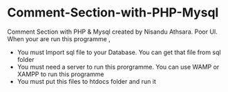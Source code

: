 # Comment-Section-with-PHP-Mysql
Comment Section with PHP &amp; Mysql created by Nisandu Athsara. Poor UI. When your are run this programme ,
<ul>
  <li>You must Import sql file to your Database. You can get that file from sql folder</li>
  <li>You must need a server to run this prorgramme. You can use WAMP or XAMPP to run this programme</li> 
  <li>You must put this files to htdocs folder and run it</li>
</ul>
